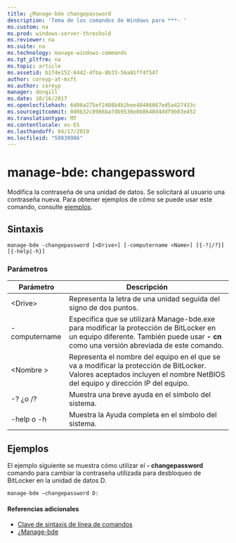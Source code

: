 ```yaml
---
title: ¿Manage-bde changepassword
description: 'Tema de los comandos de Windows para ***- '
ms.custom: na
ms.prod: windows-server-threshold
ms.reviewer: na
ms.suite: na
ms.technology: manage-windows-commands
ms.tgt_pltfrm: na
ms.topic: article
ms.assetid: b174e152-8442-4fba-8b33-56a81ff4f547
author: coreyp-at-msft
ms.author: coreyp
manager: dongill
ms.date: 10/16/2017
ms.openlocfilehash: 6d08a275ef2408b4b2bee40486067ed5a427433c
ms.sourcegitcommit: 0d0b32c8986ba7db9536e0b8648d4ddf9b03e452
ms.translationtype: MT
ms.contentlocale: es-ES
ms.lasthandoff: 04/17/2019
ms.locfileid: "59839986"
---
```

# <a name="manage-bde-changepassword"></a>manage-bde: changepassword



Modifica la contraseña de una unidad de datos. Se solicitará al usuario una contraseña nueva. Para obtener ejemplos de cómo se puede usar este comando, consulte [ejemplos](#BKMK_Examples).

## <a name="syntax"></a>Sintaxis

```
manage-bde -changepassword [<Drive>] [-computername <Name>] [{-?|/?}] [{-help|-h}]
```

### <a name="parameters"></a>Parámetros

|Parámetro|Descripción|
|---------|-----------|
|\<Drive>|Representa la letra de una unidad seguida del signo de dos puntos.|
|-computername|Especifica que se utilizará Manage-bde.exe para modificar la protección de BitLocker en un equipo diferente. También puede usar **- cn** como una versión abreviada de este comando.|
|\<Nombre >|Representa el nombre del equipo en el que se va a modificar la protección de BitLocker. Valores aceptados incluyen el nombre NetBIOS del equipo y dirección IP del equipo.|
|-? ¿o /?|Muestra una breve ayuda en el símbolo del sistema.|
|-help o -h|Muestra la Ayuda completa en el símbolo del sistema.|

## <a name="BKMK_Examples"></a>Ejemplos

El ejemplo siguiente se muestra cómo utilizar el **- changepassword** comando para cambiar la contraseña utilizada para desbloqueo de BitLocker en la unidad de datos D.
```
manage-bde –changepassword D:
```

#### <a name="additional-references"></a>Referencias adicionales

-   [Clave de sintaxis de línea de comandos](command-line-syntax-key.md)
-   [¿Manage-bde](manage-bde.md)